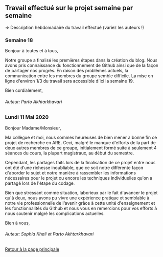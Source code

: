 ## Travail effectué sur le projet semaine par semaine

=> Description hebdomadaire du travail effectué (variez les auteurs !)

### Semaine 18

Bonjour à toutes et à tous,

Notre groupe a finalisé les premières étapes dans la création du blog.
Nous avons pris connaissance du fonctionnement de Github ainsi que de la façon de partager nos progrès.
En raison des problèmes actuels, la communication entre les membres du groupe semble difficile.
La mise en ligne d'environ 1/3 du travail sera accessible d'ici la semaine 19.

Bien cordialement,
###### Auteur: Parto Akhtarkhavari


### Lundi 11 Mai 2020

Bonjour Madame/Monsieur,

Ma collègue et moi, nous sommes heureuses de bien mener à bonne fin ce projet de recherche en ARE. Ceci, malgré le manque d'efforts de la part de deux autres membres de ce groupe, initialement formé suite à seulement 4 séances du cours, la plupart magistraux, au début du semestre. 

Cependant, les partages faits lors de la finalisation de ce projet entre nous ont été d'une richesse inoubliable, que ce soit notre différente façon d'aborder le sujet et notre manière à rassembler les informations nécessaires pour le projet ou encore les techniques individuelles qu'on a partagé lors de l'étape du codage. 

Bien que stressant comme situation, laborieux par le fait d'avancer le projet qu'à deux, nous avons pu vivre une expérience pratique et semblable à notre vie professionnelle de l'avenir grâce à cette unité d'enseignement et les fonctionnalités du Github et nous vous en remercions pour vos efforts à nous soutenir malgré les complications actuelles.

Bien à vous,

###### Auteur: Sophia Khali et Parto Akhtarkhavari


<a href="index.html"> Retour à la page principale </a>
